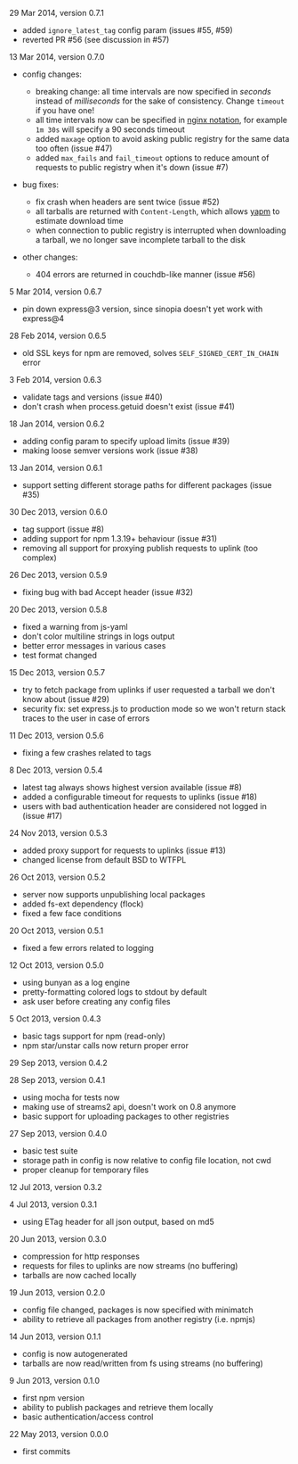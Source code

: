 29 Mar 2014, version 0.7.1

- added `ignore_latest_tag` config param (issues #55, #59)
- reverted PR #56 (see discussion in #57)

13 Mar 2014, version 0.7.0

- config changes:
  - breaking change: all time intervals are now specified in *seconds* instead of *milliseconds* for the sake of consistency. Change `timeout` if you have one!
  - all time intervals now can be specified in [nginx notation](http://wiki.nginx.org/ConfigNotation), for example `1m 30s` will specify a 90 seconds timeout
  - added `maxage` option to avoid asking public registry for the same data too often (issue #47)
  - added `max_fails` and `fail_timeout` options to reduce amount of requests to public registry when it's down (issue #7)

- bug fixes:
  - fix crash when headers are sent twice (issue #52)
  - all tarballs are returned with `Content-Length`, which allows [yapm](https://github.com/rlidwka/yapm) to estimate download time
  - when connection to public registry is interrupted when downloading a tarball, we no longer save incomplete tarball to the disk

- other changes:
  - 404 errors are returned in couchdb-like manner (issue #56)

5 Mar 2014, version 0.6.7

- pin down express@3 version, since sinopia doesn't yet work with express@4

28 Feb 2014, version 0.6.5

- old SSL keys for npm are removed, solves `SELF_SIGNED_CERT_IN_CHAIN` error

3 Feb 2014, version 0.6.3

- validate tags and versions (issue #40)
- don't crash when process.getuid doesn't exist (issue #41)

18 Jan 2014, version 0.6.2

- adding config param to specify upload limits (issue #39)
- making loose semver versions work (issue #38)

13 Jan 2014, version 0.6.1

- support setting different storage paths for different packages (issue #35)

30 Dec 2013, version 0.6.0

- tag support (issue #8)
- adding support for npm 1.3.19+ behaviour (issue #31)
- removing all support for proxying publish requests to uplink (too complex)

26 Dec 2013, version 0.5.9

- fixing bug with bad Accept header (issue #32)

20 Dec 2013, version 0.5.8

- fixed a warning from js-yaml
- don't color multiline strings in logs output
- better error messages in various cases
- test format changed

15 Dec 2013, version 0.5.7

- try to fetch package from uplinks if user requested a tarball we don't know about (issue #29)
- security fix: set express.js to production mode so we won't return stack traces to the user in case of errors

11 Dec 2013, version 0.5.6

- fixing a few crashes related to tags

8 Dec 2013, version 0.5.4

- latest tag always shows highest version available (issue #8)
- added a configurable timeout for requests to uplinks (issue #18)
- users with bad authentication header are considered not logged in (issue #17)

24 Nov 2013, version 0.5.3

- added proxy support for requests to uplinks (issue #13)
- changed license from default BSD to WTFPL

26 Oct 2013, version 0.5.2

- server now supports unpublishing local packages
- added fs-ext dependency (flock)
- fixed a few face conditions

20 Oct 2013, version 0.5.1

- fixed a few errors related to logging

12 Oct 2013, version 0.5.0

- using bunyan as a log engine
- pretty-formatting colored logs to stdout by default
- ask user before creating any config files

5 Oct 2013, version 0.4.3

- basic tags support for npm (read-only)
- npm star/unstar calls now return proper error

29 Sep 2013, version 0.4.2

28 Sep 2013, version 0.4.1

- using mocha for tests now
- making use of streams2 api, doesn't work on 0.8 anymore
- basic support for uploading packages to other registries

27 Sep 2013, version 0.4.0

- basic test suite
- storage path in config is now relative to config file location, not cwd
- proper cleanup for temporary files

12 Jul 2013, version 0.3.2

4 Jul 2013, version 0.3.1

- using ETag header for all json output, based on md5

20 Jun 2013, version 0.3.0

- compression for http responses
- requests for files to uplinks are now streams (no buffering)
- tarballs are now cached locally

19 Jun 2013, version 0.2.0

- config file changed, packages is now specified with minimatch
- ability to retrieve all packages from another registry (i.e. npmjs)

14 Jun 2013, version 0.1.1

- config is now autogenerated
- tarballs are now read/written from fs using streams (no buffering)

9 Jun 2013, version 0.1.0

- first npm version
- ability to publish packages and retrieve them locally
- basic authentication/access control

22 May 2013, version 0.0.0

- first commits

